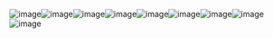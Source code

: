 ![image](https://github.com/hoangdbk03/StudioManager-remake/assets/138293050/3e3f867e-20c5-480c-8114-38f50d69da71)![image](https://github.com/hoangdbk03/StudioManager-remake/assets/138293050/8738900d-a73b-44d1-b66c-016b62dedce8)![image](https://github.com/hoangdbk03/StudioManager-remake/assets/138293050/ebc231c1-92bc-415e-8352-bb65da07c3b9)![image](https://github.com/hoangdbk03/StudioManager-remake/assets/138293050/9d69e8af-0c84-47b9-89ee-31b70cf2d935)![image](https://github.com/hoangdbk03/StudioManager-remake/assets/138293050/ba3a4abd-a429-492a-a07f-462f8c84bc40)![image](https://github.com/hoangdbk03/StudioManager-remake/assets/138293050/24d03009-eb64-452b-abd7-b55f28520b72)![image](https://github.com/hoangdbk03/StudioManager-remake/assets/138293050/75150189-5566-4ce1-9c29-cdfc3f0b3422)![image](https://github.com/hoangdbk03/StudioManager-remake/assets/138293050/a7a635fd-c09d-4347-b0d5-9799fedb372f)![image](https://github.com/hoangdbk03/StudioManager-remake/assets/138293050/e9fbc353-edc1-4752-8889-0ce1e5365f8b)


